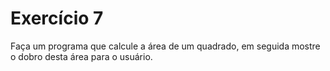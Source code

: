 # Exercício 7

Faça um programa que calcule a área de um quadrado, em seguida mostre o dobro desta área para o usuário.
